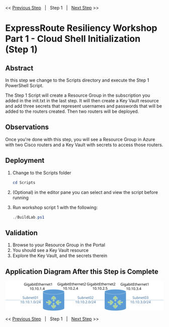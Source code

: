 << [Previous Step][Prev]&nbsp;&nbsp;&nbsp;|&nbsp;&nbsp;&nbsp;Step 1&nbsp;&nbsp;&nbsp;|&nbsp;&nbsp;&nbsp;[Next Step][Next] >>

# ExpressRoute Resiliency Workshop Part 1 - Cloud Shell Initialization (Step 1)

## Abstract

In this step we change to the Scripts directory and execute the Step 1 PowerShell Script.

The Step 1 Script will create a Resource Group in the subscription you added in the init.txt in the last step. It will then create a Key Vault resource and add three secrets that represent usernames and passwords that will be added to the routers created. Then two routers will be deployed.

## Observations

Once you're done with this step, you will see a Resource Group in Azure with two Cisco routers and a Key Vault with secrets to access those routers.

## Deployment

1. Change to the Scripts folder

    ```powershell
    cd Scripts
    ```

2. (Optional) in the editor pane you can select and view the script before running
3. Run workshop script 1 with the following:

    ```powershell
    ./BuildLab.ps1
    ```

## Validation

1. Browse to your Resource Group in the Portal
2. You should see a Key Vault resource
3. Explore the Key Vault, and the secrets therein

## Application Diagram After this Step is Complete

[![1]][1]

<< [Previous Step][Prev]&nbsp;&nbsp;&nbsp;|&nbsp;&nbsp;&nbsp;Step 1&nbsp;&nbsp;&nbsp;|&nbsp;&nbsp;&nbsp;[Next Step][Next] >>

<!--Link References-->
[Prev]: ./BaseNetStep0.md
[Next]: ./BaseNetStep2.md

<!--Image References-->
[1]: ./Media/BaseNet.svg "As built diagram of the environment"
